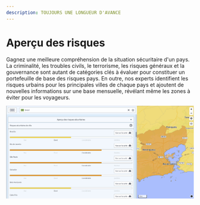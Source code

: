 ```yaml
---
description: TOUJOURS UNE LONGUEUR D'AVANCE
---
```


# Aperçu des risques

Gagnez une meilleure compréhension de la situation sécuritaire d'un pays. La criminalité, les troubles civils, le terrorisme, les risques généraux et la gouvernance sont autant de catégories clés à évaluer pour constituer un portefeuille de base des risques pays. En outre, nos experts identifient les risques urbains pour les principales villes de chaque pays et ajoutent de nouvelles informations sur une base mensuelle, révélant même les zones à éviter pour les voyageurs.

![](../.gitbook/assets/p43-img02_axa%20%281%29.jpg)

